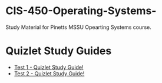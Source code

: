 # CIS-450-Operating-Systems-
Study Material for Pinetts MSSU Opearting Systems course.
<h1> Quizlet Study Guides </h1>
<ul>
  <li><a href="https://quizlet.com/277634735/operating-systems-test-1-flash-cards/"> Test 1 - Quizlet Study Guide!</a> </li>
  <li><a href="https://quizlet.com/330429838/operating-systems-test-2-flash-cards/"> Test 2 - Quizlet Study Guide!</a> </li>
</ul>